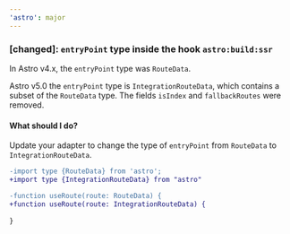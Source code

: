 ```yaml
---
'astro': major
---
```


### [changed]: `entryPoint` type inside the hook `astro:build:ssr`
In Astro v4.x, the `entryPoint` type was `RouteData`.

Astro v5.0 the `entryPoint` type is `IntegrationRouteData`, which contains a subset of the `RouteData` type. The fields `isIndex` and `fallbackRoutes` were removed. 

#### What should I do?
Update your adapter to change the type of `entryPoint` from `RouteData` to `IntegrationRouteData`.

```diff
-import type {RouteData} from 'astro';
+import type {IntegrationRouteData} from "astro"

-function useRoute(route: RouteData) {
+function useRoute(route: IntegrationRouteData) {
  
}
```
